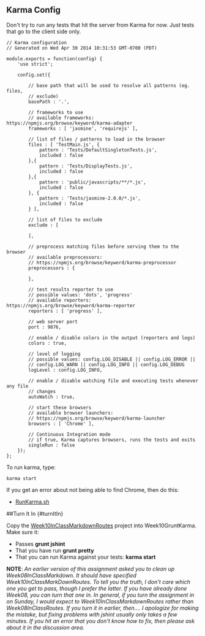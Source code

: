 ## Karma Config

Don't try to run any tests that hit the server from Karma for now. Just tests that go to the client side only.

```
// Karma configuration
// Generated on Wed Apr 30 2014 10:31:53 GMT-0700 (PDT)

module.exports = function(config) {
	'use strict';

	config.set({

		// base path that will be used to resolve all patterns (eg. files,
		// exclude)
		basePath : '.',

		// frameworks to use
		// available frameworks: https://npmjs.org/browse/keyword/karma-adapter
		frameworks : [ 'jasmine', 'requirejs' ],

		// list of files / patterns to load in the browser
		files : [ 'TestMain.js', {
			pattern : 'Tests/DefaultSingletonTests.js',
			included : false
		},{
			pattern : 'Tests/DisplayTests.js',
			included : false
		},{
			pattern : 'public/javascripts/**/*.js',
			included : false
		}, {
			pattern : 'Tests/jasmine-2.0.0/*.js',
			included : false
		} ],

		// list of files to exclude
		exclude : [

		],

		// preprocess matching files before serving them to the browser
		// available preprocessors:
		// https://npmjs.org/browse/keyword/karma-preprocessor
		preprocessors : {

		},

		// test results reporter to use
		// possible values: 'dots', 'progress'
		// available reporters: https://npmjs.org/browse/keyword/karma-reporter
		reporters : [ 'progress' ],

		// web server port
		port : 9876,

		// enable / disable colors in the output (reporters and logs)
		colors : true,

		// level of logging
		// possible values: config.LOG_DISABLE || config.LOG_ERROR ||
		// config.LOG_WARN || config.LOG_INFO || config.LOG_DEBUG
		logLevel : config.LOG_INFO,

		// enable / disable watching file and executing tests whenever any file
		// changes
		autoWatch : true,

		// start these browsers
		// available browser launchers:
		// https://npmjs.org/browse/keyword/karma-launcher
		browsers : [ 'Chrome' ],

		// Continuous Integration mode
		// if true, Karma captures browsers, runs the tests and exits
		singleRun : false
	});
};
```

To run karma, type:

    karma start
    
If you get an error about not being able to find Chrome, then do this:

- [RunKarma.sh][2]

##Turn It In {#turnItIn}

Copy the [Week10InClassMarkdownRoutes][3] project into Week10GruntKarma. Make sure it:

- Passes **grunt jshint**
- That you have run **grunt pretty**
- That you can run Karma against your tests: **karma start**

**NOTE**: *An earlier version of this assignment asked you to clean up Week08InClassMarkdown. It should have specified Week10InClassMarkDownRoutes. To tell you the truth, I don't care which one you get to pass, though I prefer the latter. If you have already done Week08, you can turn that one in. In general, if you turn the assignment in on Sunday, I would expect to Week10InClassMarkdownRoutes rather than Week08InClassRoutes. If you turn it in earlier, then.... I apologize for making the mistake, but fixing problems with jshint usually only takes a few minutes. If you hit an error that you don't know how to fix, then please ask about it in the discussion area.*


  [1]: #turnItIn
  [2]: https://github.com/charliecalvert/JsObjects/blob/master/JavaScript/Design/BridgeSailor/RunKarma.sh
  [3]: http://www.elvenware.com/charlie/books/CloudNotes/Assignments/MarkdownRoutes.html